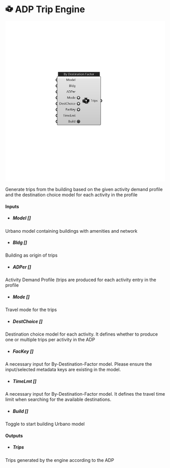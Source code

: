 # ![](../../images/icons/ADP_Trip_Engine.png) ADP Trip Engine

![](../../images/components/ADP_Trip_Engine.png)

Generate trips from the building based on the given activity demand profile and the destination choice model for each activity in the profile

#### Inputs
* ##### Model []
Urbano model containing buildings with amenities and network
* ##### Bldg []
Building as origin of trips
* ##### ADPer []
Activity Demand Profile (trips are produced for each activity entry in the profile
* ##### Mode []
Travel mode for the trips
* ##### DestChoice []
Destination choice model for each activity. It defines whether to produce one or multiple trips per activity in the ADP
* ##### FacKey []
A necessary input for By-Destination-Factor model. Please ensure the input/selected metadata keys are existing in the model.
* ##### TimeLmt []
A necessary input for By-Destination-Factor model. It defines the travel time limit when searching for the available destinations. 
* ##### Build []
Toggle to start building Urbano model

#### Outputs
* ##### Trips
Trips generated by the engine according to the ADP